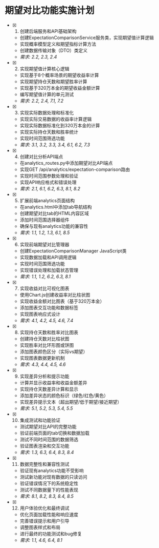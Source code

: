 # 期望对比功能实施计划

- [x] 1. 创建后端服务和API基础架构
  - 创建ExpectationComparisonService服务类，实现期望值计算逻辑
  - 实现概率模型定义和期望指标计算方法
  - 创建数据传输对象（DTO）类定义
  - _需求: 2.2, 2.3, 2.4_

- [x] 2. 实现期望值计算核心逻辑
  - 实现基于8个概率场景的期望收益率计算
  - 实现期望持仓天数和期望胜率计算
  - 实现基于320万本金的期望收益金额计算
  - 编写期望值计算的单元测试
  - _需求: 2.2, 2.4, 7.1, 7.2_

- [x] 3. 实现实际数据处理和标准化
  - 实现实际交易数据的收益率计算逻辑
  - 实现实际数据标准化到320万本金的计算
  - 实现实际持仓天数和胜率统计
  - 实现时间范围筛选功能
  - _需求: 3.1, 3.2, 3.3, 3.4, 6.1, 6.2, 7.3_

- [x] 4. 创建对比分析API端点
  - 在analytics_routes.py中添加期望对比API端点
  - 实现GET /api/analytics/expectation-comparison路由
  - 实现时间范围参数处理和验证
  - 实现API响应格式和错误处理
  - _需求: 2.1, 6.1, 6.2, 6.3, 8.1, 8.2_

- [x] 5. 扩展前端analytics页面结构
  - 在analytics.html中添加tab导航结构
  - 创建期望对比tab的HTML内容区域
  - 添加时间范围选择器组件
  - 确保与现有analytics功能的兼容性
  - _需求: 1.1, 1.2, 1.3, 6.1, 8.5_

- [x] 6. 实现前端期望对比管理器
  - 创建ExpectationComparisonManager JavaScript类
  - 实现数据加载和API调用逻辑
  - 实现时间范围筛选功能
  - 实现错误处理和加载状态管理
  - _需求: 1.1, 1.2, 6.2, 6.3, 8.1_

- [x] 7. 实现收益对比可视化图表
  - 使用Chart.js创建收益率对比柱状图
  - 实现收益金额对比图表（基于320万本金）
  - 添加图表交互功能和数据标签
  - 实现图表响应式设计
  - _需求: 4.1, 4.2, 4.5, 4.6, 7.4_

- [x] 8. 实现持仓天数和胜率对比图表
  - 创建持仓天数对比柱状图
  - 实现胜率对比环形图或饼图
  - 添加图表颜色区分（实际vs期望）
  - 实现图表数据更新机制
  - _需求: 4.3, 4.4, 4.5, 4.6_

- [x] 9. 实现差异分析和提示功能
  - 计算并显示收益率和收益金额差异
  - 实现持仓天数差异计算和显示
  - 添加差异状态的颜色标识（绿色/红色/黄色）
  - 实现差异提示文本（超出期望/低于期望/接近期望）
  - _需求: 5.1, 5.2, 5.3, 5.4, 5.5_

- [x] 10. 集成测试和功能验证
  - 测试期望对比API的完整功能
  - 验证前端页面的tab切换和数据加载
  - 测试不同时间范围的数据筛选
  - 验证图表渲染和交互功能
  - _需求: 1.3, 6.3, 6.4, 8.3, 8.4_

- [x] 11. 数据完整性和兼容性测试
  - 验证现有analytics功能不受影响
  - 测试新功能对现有数据的只读访问
  - 验证错误情况下的系统稳定性
  - 测试不同数据量下的性能表现
  - _需求: 8.1, 8.2, 8.3, 8.4, 8.5_

- [x] 12. 用户体验优化和最终调试
  - 优化页面加载性能和响应速度
  - 完善错误提示和用户引导
  - 调整图表样式和布局
  - 进行最终的功能测试和bug修复
  - _需求: 1.1, 4.6, 6.4, 8.1_